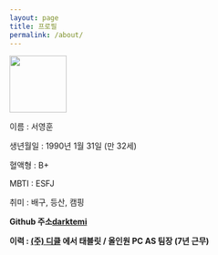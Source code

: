 ```yaml
---
layout: page
title: 프로필
permalink: /about/
---
```


<img src="https://github.com/darktemi/darktemi.github.io/issues/1#issue-1455698074.jpg" width="100">

이름 : 서영훈

생년월일 : 1990년 1월 31일 (만 32세)

혈액형 : B+

MBTI : ESFJ

취미 : 배구, 등산, 캠핑

**Github 주소[darktemi](https://github.com/darktemi)**

**이력 : [(주) 디클](https://dicle.co.kr) 에서 태블릿 / 올인원 PC AS 팀장 (7년 근무)**


